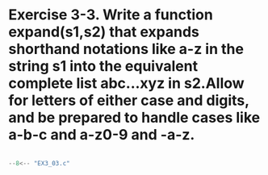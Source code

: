 # Exercise 3-3. Write a function expand(s1,s2) that expands shorthand notations like a-z in the string s1 into the equivalent complete list abc...xyz in s2.Allow for letters of either case and digits, and be prepared to handle cases like a-b-c and a-z0-9 and -a-z.

``` c

--8<-- "EX3_03.c"

```
